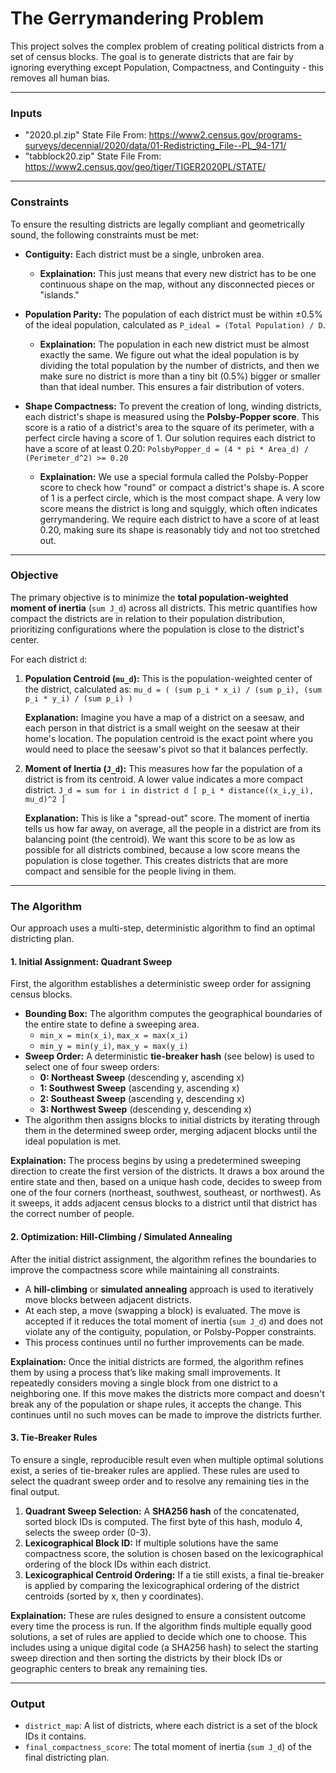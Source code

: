 # The Gerrymandering Problem

This project solves the complex problem of creating political districts from a set of census blocks. The goal is to generate districts that are fair by ignoring everything except Population, Compactness, and Continguity - this removes all human bias.


---

### **Inputs**

* "2020.pl.zip" State File From: https://www2.census.gov/programs-surveys/decennial/2020/data/01-Redistricting_File--PL_94-171/
* "tabblock20.zip" State File From: https://www2.census.gov/geo/tiger/TIGER2020PL/STATE/

---

### **Constraints**

To ensure the resulting districts are legally compliant and geometrically sound, the following constraints must be met:

* **Contiguity:** Each district must be a single, unbroken area.
    * **Explaination:** This just means that every new district has to be one continuous shape on the map, without any disconnected pieces or "islands."
    
* **Population Parity:** The population of each district must be within ±0.5% of the ideal population, calculated as `P_ideal = (Total Population) / D`.
    * **Explaination:** The population in each new district must be almost exactly the same. We figure out what the ideal population is by dividing the total population by the number of districts, and then we make sure no district is more than a tiny bit (0.5%) bigger or smaller than that ideal number. This ensures a fair distribution of voters.
      
* **Shape Compactness:** To prevent the creation of long, winding districts, each district's shape is measured using the **Polsby-Popper score**. This score is a ratio of a district's area to the square of its perimeter, with a perfect circle having a score of 1. Our solution requires each district to have a score of at least 0.20:
    `PolsbyPopper_d = (4 * pi * Area_d) / (Perimeter_d^2) >= 0.20`

    * **Explaination:** We use a special formula called the Polsby-Popper score to check how "round" or compact a district's shape is. A score of 1 is a perfect circle, which is the most compact shape. A very low score means the district is long and squiggly, which often indicates gerrymandering. We require each district to have a score of at least 0.20, making sure its shape is reasonably tidy and not too stretched out. 
---

### **Objective**

The primary objective is to minimize the **total population-weighted moment of inertia** (`sum J_d`) across all districts. This metric quantifies how compact the districts are in relation to their population distribution, prioritizing configurations where the population is close to the district's center.

For each district `d`:

1.  **Population Centroid (`mu_d`):** This is the population-weighted center of the district, calculated as:
    `mu_d = ( (sum p_i * x_i) / (sum p_i), (sum p_i * y_i) / (sum p_i) )`

    **Explanation:** Imagine you have a map of a district on a seesaw, and each person in that district is a small weight on the seesaw at their home's location. The population centroid is the exact point where you would need to place the seesaw's pivot so that it balances perfectly.
    
3.  **Moment of Inertia (`J_d`):** This measures how far the population of a district is from its centroid. A lower value indicates a more compact district.
    `J_d = sum for i in district d [ p_i * distance((x_i,y_i), mu_d)^2 ]`

     **Explanation:** This is like a "spread-out" score. The moment of inertia tells us how far away, on average, all the people in a district are from its balancing point (the centroid). We want this score to be as low as possible for all districts combined, because a low score means the population is close together. This creates districts that are more compact and sensible for the people living in them.
---

### **The Algorithm**

Our approach uses a multi-step, deterministic algorithm to find an optimal districting plan.

#### **1. Initial Assignment: Quadrant Sweep**

First, the algorithm establishes a deterministic sweep order for assigning census blocks.

* **Bounding Box:** The algorithm computes the geographical boundaries of the entire state to define a sweeping area.
    * `min_x = min(x_i)`, `max_x = max(x_i)`
    * `min_y = min(y_i)`, `max_y = max(y_i)`
* **Sweep Order:** A deterministic **tie-breaker hash** (see below) is used to select one of four sweep orders:
    * **0: Northeast Sweep** (descending y, ascending x)
    * **1: Southwest Sweep** (ascending y, ascending x)
    * **2: Southeast Sweep** (ascending y, descending x)
    * **3: Northwest Sweep** (descending y, descending x)
* The algorithm then assigns blocks to initial districts by iterating through them in the determined sweep order, merging adjacent blocks until the ideal population is met.

**Explaination:** The process begins by using a predetermined sweeping direction to create the first version of the districts. It draws a box around the entire state and then, based on a unique hash code, decides to sweep from one of the four corners (northeast, southwest, southeast, or northwest). As it sweeps, it adds adjacent census blocks to a district until that district has the correct number of people.

#### **2. Optimization: Hill-Climbing / Simulated Annealing**

After the initial district assignment, the algorithm refines the boundaries to improve the compactness score while maintaining all constraints.

* A **hill-climbing** or **simulated annealing** approach is used to iteratively move blocks between adjacent districts.
* At each step, a move (swapping a block) is evaluated. The move is accepted if it reduces the total moment of inertia (`sum J_d`) and does not violate any of the contiguity, population, or Polsby-Popper constraints.
* This process continues until no further improvements can be made.

**Explaination:** Once the initial districts are formed, the algorithm refines them by using a process that’s like making small improvements. It repeatedly considers moving a single block from one district to a neighboring one. If this move makes the districts more compact and doesn't break any of the population or shape rules, it accepts the change. This continues until no such moves can be made to improve the districts further.

#### **3. Tie-Breaker Rules**

To ensure a single, reproducible result even when multiple optimal solutions exist, a series of tie-breaker rules are applied. These rules are used to select the quadrant sweep order and to resolve any remaining ties in the final output.

1.  **Quadrant Sweep Selection:** A **SHA256 hash** of the concatenated, sorted block IDs is computed. The first byte of this hash, modulo 4, selects the sweep order (0-3).
2.  **Lexicographical Block ID:** If multiple solutions have the same compactness score, the solution is chosen based on the lexicographical ordering of the block IDs within each district.
3.  **Lexicographical Centroid Ordering:** If a tie still exists, a final tie-breaker is applied by comparing the lexicographical ordering of the district centroids (sorted by x, then y coordinates).

**Explaination:** These are rules designed to ensure a consistent outcome every time the process is run. If the algorithm finds multiple equally good solutions, a set of rules are applied to decide which one to choose. This includes using a unique digital code (a SHA256 hash) to select the starting sweep direction and then sorting the districts by their block IDs or geographic centers to break any remaining ties.

---

### **Output**

* `district_map`: A list of districts, where each district is a set of the block IDs it contains.
* `final_compactness_score`: The total moment of inertia (`sum J_d`) of the final districting plan.


